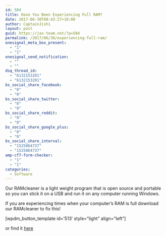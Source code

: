 ```yaml
---
id: 584
title: Have You Been Experiencing Full RAM?
date: 2017-06-30T08:43:27+10:00
author: CaptainJishi
layout: post
guid: https://jas-team.net/?p=584
permalink: /2017/06/30/experiencing-full-ram/
onesignal_meta_box_present:
  - "1"
  - "1"
onesignal_send_notification:
  - ""
  - ""
dsq_thread_id:
  - "6132153201"
  - "6132153201"
bs_social_share_facebook:
  - "0"
  - "0"
bs_social_share_twitter:
  - "0"
  - "0"
bs_social_share_reddit:
  - "0"
  - "0"
bs_social_share_google_plus:
  - "0"
  - "0"
bs_social_share_interval:
  - "1525864737"
  - "1525864737"
amp-cf7-form-checker:
  - "1"
  - "1"
categories:
  - Software
---
```

Our RAMcleaner is a light weight program that is open source and portable so you can stick it on a USB and run it on any computer running Windows.<!--more-->

If you are experiencing times when your computer&#8217;s RAM is full download our RAMcleaner to fix this!

[wpdm\_button\_template id=&#8217;513&#8242; style=&#8221;light&#8221; align=&#8221;left&#8221;]

or find it [here](https://jas-team.net/software)